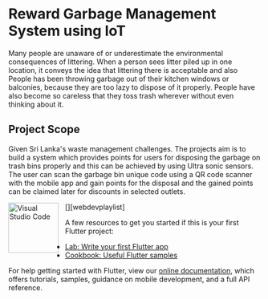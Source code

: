 # Reward Garbage Management System using IoT

Many people are unaware of or underestimate the environmental consequences of littering. When a person sees litter piled up in one location, it conveys the idea that littering there is acceptable and also People has been throwing garbage out of their kitchen windows or balconies, because they are too lazy to dispose of it properly. People have also become so careless that they toss trash wherever without even thinking about it.

## Project Scope

Given Sri Lanka's waste management challenges. The projects aim is to build a system which provides points for users for disposing the garbage on trash bins properly and this can be achieved by using Ultra sonic sensors. The user can scan the garbage bin unique code using a QR code scanner with the mobile app and gain points for the disposal and the gained points can be claimed later for discounts in selected outlets.

[<img align="left" alt="Visual Studio Code" width="100px" src="https://cdn.jsdelivr.net/gh/devicons/devicon/icons/vscode/vscode-original.svg" style="padding-right:10px;" />][webdevplaylist]

A few resources to get you started if this is your first Flutter project:

- [Lab: Write your first Flutter app](https://flutter.dev/docs/get-started/codelab)
- [Cookbook: Useful Flutter samples](https://flutter.dev/docs/cookbook)

For help getting started with Flutter, view our
[online documentation](https://flutter.dev/docs), which offers tutorials,
samples, guidance on mobile development, and a full API reference.

